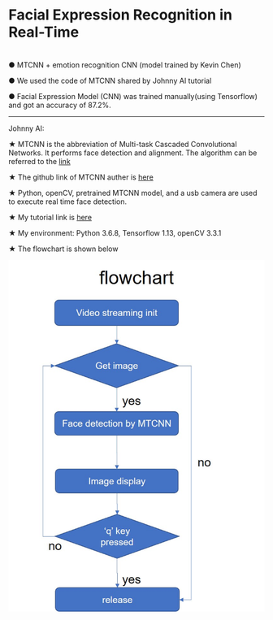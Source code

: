# Facial Expression Recognition in Real-Time
# 

● MTCNN + emotion recognition CNN (model trained by Kevin Chen)

● We used the code of MTCNN shared by Johnny AI tutorial

● Facial Expression Model (CNN) was trained manually(using Tensorflow) and got an accuracy of 87.2%. 


-------------------------------------------------------------------------------------------------------------------------

Johnny AI:

★ MTCNN is the abbreviation of Multi-task Cascaded Convolutional Networks. It performs face detection and alignment. The algorithm can be referred to the [link](https://arxiv.org/abs/1604.02878)

★ The github link of MTCNN auther is [here](https://github.com/kpzhang93/MTCNN_face_detection_alignment)

★ Python, openCV, pretrained MTCNN model, and a usb camera are used to execute real time face detection.

★ My tutorial link is [here](https://youtu.be/moSY8odDQKE)

★ My environment: Python 3.6.8, Tensorflow 1.13, openCV 3.3.1

★ The flowchart is shown below

![flowchart](flowchart.jpg)
